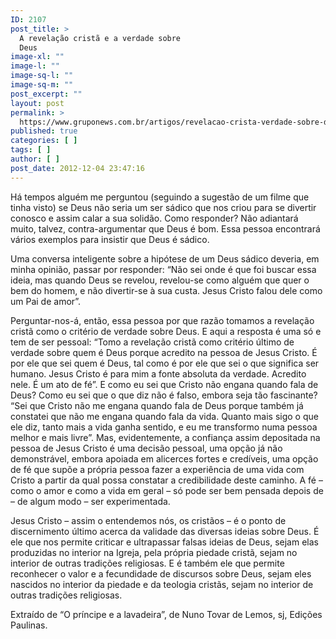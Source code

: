 ```yaml
---
ID: 2107
post_title: >
  A revelação cristã e a verdade sobre
  Deus
image-xl: ""
image-l: ""
image-sq-l: ""
image-sq-m: ""
post_excerpt: ""
layout: post
permalink: >
  https://www.gruponews.com.br/artigos/revelacao-crista-verdade-sobre-deus
published: true
categories: [ ]
tags: [ ]
author: [ ]
post_date: 2012-12-04 23:47:16
---
```

Há tempos alguém me perguntou (seguindo a sugestão de um filme que tinha visto) se Deus não seria um ser sádico que nos criou para se divertir conosco e assim calar a sua solidão. Como responder? Não adiantará muito, talvez, contra-argumentar que Deus é bom. Essa pessoa encontrará vários exemplos para insistir que Deus é sádico.

Uma conversa inteligente sobre a hipótese de um Deus sádico deveria, em minha opinião, passar por responder: “Não sei onde é que foi buscar essa ideia, mas quando Deus se revelou, revelou-se como alguém que quer o bem do homem, e não divertir-se à sua custa. Jesus Cristo falou dele como um Pai de amor”.

Perguntar-nos-á, então, essa pessoa por que razão tomamos a revelação cristã como o critério de verdade sobre Deus. E aqui a resposta é uma só e tem de ser pessoal: “Tomo a revelação cristã como critério último de verdade sobre quem é Deus porque acredito na pessoa de Jesus Cristo. É por ele que sei quem é Deus, tal como é por ele que sei o que significa ser humano. Jesus Cristo é para mim a fonte absoluta da verdade. Acredito nele. É um ato de fé”. E como eu sei que Cristo não engana quando fala de Deus? Como eu sei que o que diz não é falso, embora seja tão fascinante? “Sei que Cristo não me engana quando fala de Deus porque também já constatei que não me engana quando fala da vida. Quanto mais sigo o que ele diz, tanto mais a vida ganha sentido, e eu me transformo numa pessoa melhor e mais livre”. Mas, evidentemente, a confiança assim depositada na pessoa de Jesus Cristo é uma decisão pessoal, uma opção já não demonstrável, embora apoiada em alicerces fortes e credíveis, uma opção de fé que supõe a própria pessoa fazer a experiência de uma vida com Cristo a partir da qual possa constatar a credibilidade deste caminho. A fé – como o amor e como a vida em geral – só pode ser bem pensada depois de – de algum modo – ser experimentada.

Jesus Cristo – assim o entendemos nós, os cristãos – é o ponto de discernimento último acerca da validade das diversas ideias sobre Deus. É ele que nos permite criticar e ultrapassar falsas ideias de Deus, sejam elas produzidas no interior na Igreja, pela própria piedade cristã, sejam no interior de outras tradições religiosas. E é também ele que permite reconhecer o valor e a fecundidade de discursos sobre Deus, sejam eles nascidos no interior da piedade e da teologia cristãs, sejam no interior de outras tradições religiosas.
<p class="pebio">Extraído de “O príncipe e a lavadeira”, de Nuno Tovar de Lemos, sj, Edições Paulinas.</p>